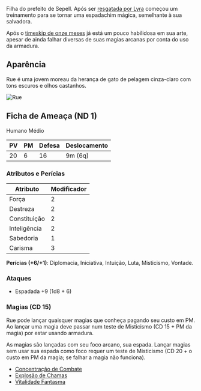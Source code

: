 <!-- O espírito de Lilia Plenaflorum viverá -->

Filha do prefeito de Sepell. Após ser [resgatada por Lyra](../../Sessões/Sessão_01.md#cena-3-combate-exploracao) começou um treinamento para se tornar uma espadachim mágica, semelhante à sua salvadora.

Após o [timeskip de onze meses](../../Sessões/Sessão_03.md) já está um pouco habilidosa em sua arte, apesar de ainda falhar diversas de suas magias arcanas por conta do uso da armadura.

## Aparência

Rue é uma jovem moreau da herança de gato de pelagem cinza-claro com tons escuros e olhos castanhos.

![Rue](../../assets/images/cat_rue.webp)

## Ficha de Ameaça (ND 1)

Humano Médio

| PV  | PM  | Defesa | Deslocamento |
| --- | --- | ------ | ------------ |
| 20  | 6   | 16     | 9m (6q)      |

### Atributos e Perícias

| Atributo     | Modificador |
| ------------ | ----------- |
| Força        | 2           |
| Destreza     | 2           |
| Constituição | 2           |
| Inteligência | 2           |
| Sabedoria    | 1           |
| Carisma      | 3           |

**Perícias (+6/+1)**: Diplomacia, Iniciativa, Intuição, Luta, Misticismo, Vontade.

### Ataques

* Espadada +9 (1d8 + 6)

### Magias (CD 15)

Rue pode lançar quaisquer magias que conheça pagando seu custo em PM. Ao lançar uma magia deve passar num teste de Misticismo (CD 15 + PM da magia) por estar usando armadura.

As magias são lançadas com seu foco arcano, sua espada. Lançar magias sem usar sua espada como foco requer um teste de Misticismo (CD 20 + o custo em PM da magia; se falhar a magia não funciona).

* [Concentração de Combate](https://eduardomarques.pythonanywhere.com/45/)
* [Explosão de Chamas](https://eduardomarques.pythonanywhere.com/87/)
* [Vitalidade Fantasma](https://eduardomarques.pythonanywhere.com/197/)
